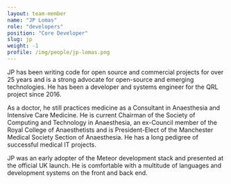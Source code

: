 ```yaml
---
layout: team-member
name: "JP Lomas"
role: "developers"
position: "Core Developer"
slug: jp
weight: -1
profile: /img/people/jp-lomas.png
---
```


JP has been writing code for open source and commercial projects for over 25 years and is a strong advocate for open-source and emerging technologies.  He has been a developer and systems engineer for the QRL project since 2016.

As a doctor, he still practices medicine as a Consultant in Anaesthesia and Intensive Care Medicine.  He is current Chairman of the Society of Computing and Technology in Anaesthesia, an ex-Council member of the Royal College of Anaesthetists and is President-Elect of the Manchester Medical Society Section of Anaesthesia.  He has a long pedigree of successful medical IT projects.

JP was an early adopter of the Meteor development stack and presented at the official UK launch.  He is comfortable with a multitude of languages and development systems on the front and back end.
